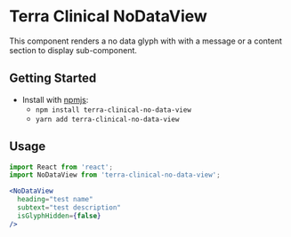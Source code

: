 # Terra Clinical NoDataView

This component renders a no data glyph with with a message or a content section to display sub-component.

## Getting Started

- Install with [npmjs](https://www.npmjs.com):
  - `npm install terra-clinical-no-data-view`
  - `yarn add terra-clinical-no-data-view`

## Usage

```jsx
import React from 'react';
import NoDataView from 'terra-clinical-no-data-view';

<NoDataView
  heading="test name"
  subtext="test description"
  isGlyphHidden={false}
/>
```
